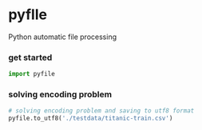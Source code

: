 # pyflle
Python automatic file processing

### get started

```python
import pyfile
```


### solving encoding problem
```python
# solving encoding problem and saving to utf8 format
pyfile.to_utf8('./testdata/titanic-train.csv')
```
